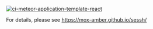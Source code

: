 [![ci-meteor-application-template-react](https://github.com/mox-amber/sessh/actions/workflows/ci.yml/badge.svg)](https://github.com/mox-amber/sessh/actions/workflows/ci.yml)

For details, please see https://mox-amber.github.io/sessh/
